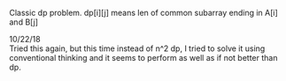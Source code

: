 Classic dp problem.
dp[i][j] means len of common subarray ending in A[i] and B[j]

10/22/18\
Tried this again, but this time instead of n^2 dp, I tried to solve it using conventional thinking and it seems to perform as well as if not better than dp.
